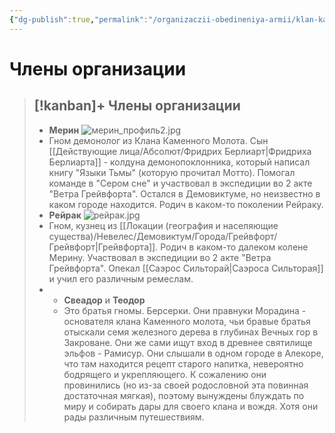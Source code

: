 ```yaml
---
{"dg-publish":true,"permalink":"/organizaczii-obedineniya-armii/klan-kamennogo-molota/","dgPassFrontmatter":true}
---
```


# Члены организации

> [!kanban]+ Члены организации
> - 
> 	- **Мерин** ![мерин_профиль2.jpg](/img/user/%D0%98%D0%B7%D0%BE%D0%B1%D1%80%D0%B0%D0%B6%D0%B5%D0%BD%D0%B8%D1%8F/%D0%BC%D0%B5%D1%80%D0%B8%D0%BD_%D0%BF%D1%80%D0%BE%D1%84%D0%B8%D0%BB%D1%8C2.jpg)
> 	- Гном демонолог из Клана Каменного Молота. Сын [[Действующие лица/Абсолют/Фридрих Берлиарт\|Фридриха Берлиарта]] - колдуна демонопоклонника, который написал книгу "Языки Тьмы" (которую прочитал Мотто). Помогал команде в "Сером сне" и участвовал в экспедиции во 2 акте "Ветра Грейвфорта". Остался в Демовиктуме, но неизвестно в каком городе находится. Родич в каком-то поколении Рейраку.
> 	- **Рейрак** ![рейрак.jpg](/img/user/%D0%98%D0%B7%D0%BE%D0%B1%D1%80%D0%B0%D0%B6%D0%B5%D0%BD%D0%B8%D1%8F/%D1%80%D0%B5%D0%B9%D1%80%D0%B0%D0%BA.jpg)
> 	- Гном, кузнец из [[Локации (география и населяющие существа)/Невелес/Демовиктум/Города/Грейвфорт/Грейвфорт\|Грейвфорта]]. Родич в каком-то далеком колене Мерину. Участвовал в экспедиции во 2 акте "Ветра Грейвфорта". Опекал [[Саэрос Сильторай\|Саэроса Сильторая]] и учил его различным ремеслам.
> - 
> 	- **Свеадор** и **Теодор**
> 	- Это братья гномы. Берсерки. Они правнуки Морадина - основателя клана Каменного молота, чьи бравые братья отыскали семя железного дерева в глубинах Вечных гор в Закроване. Они же сами ищут вход в древнее святилище эльфов - Рамисур. Они слышали в одном городе в Алекоре, что там находится рецепт старого напитка, невероятно бодрящего и укрепляющего. К сожалению они провинились (но из-за своей родословной эта повинная достаточная мягкая), поэтому вынуждены блуждать по миру и собирать дары для своего клана и вождя. Хотя они рады различным путешествиям.


